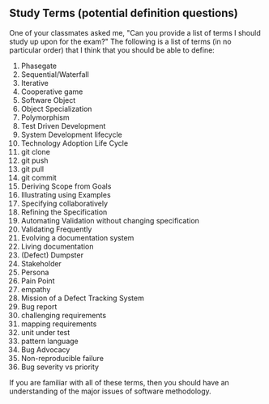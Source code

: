 ## Study Terms (potential definition questions)

One of your classmates asked me, "Can you provide a list of terms I should study up upon for the exam?" The following is a list of terms (in no particular order) that I think that you should be able to define:

1. Phasegate
2. Sequential/Waterfall
3. Iterative
4. Cooperative game
5. Software Object
6. Object Specialization
5. Polymorphism
6. Test Driven Development
7. System Development lifecycle
8. Technology Adoption Life Cycle
9. git clone
10. git push
11. git pull
12. git commit
13. Deriving Scope from Goals
14. Illustrating using Examples
15. Specifying collaboratively
16. Refining the Specification
17. Automating Validation without changing specification
18. Validating Frequently
19. Evolving a documentation system
14. Living documentation
15. (Defect) Dumpster
16. Stakeholder
24. Persona
17. Pain Point
18. empathy
17. Mission of a Defect Tracking System
18. Bug report
19. challenging requirements
20. mapping requirements
21. unit under test
22. pattern language
23. Bug Advocacy
25. Non-reproducible failure
26. Bug severity vs priority

If you are familiar with all of these terms, then you should have an understanding of the major issues of software methodology.

